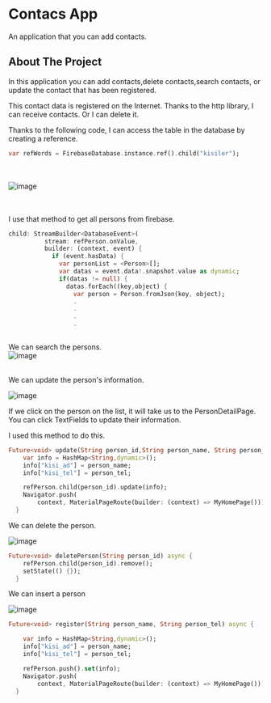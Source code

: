 # Contacs App 

An application that you can add contacts.

## About The Project

In this application you can add contacts,delete contacts,search contacts, or update the contact that has been registered.

This contact data is registered on the Internet. Thanks to the http library, I can receive contacts. Or I can delete it.

Thanks to the following code, I can access the table in the database by creating a reference.
```dart
var refWords = FirebaseDatabase.instance.ref().child("kisiler");
```

<br> <br>
![image](https://user-images.githubusercontent.com/79968953/160259434-1d1a025f-0932-40eb-af99-54d7fcab83fd.png) <br>
 <br> <br>
 
I use that method to get all persons from firebase. <br>
```dart
child: StreamBuilder<DatabaseEvent>(
          stream: refPerson.onValue,
          builder: (context, event) {
            if (event.hasData) {
              var personList = <Person>[];
              var datas = event.data!.snapshot.value as dynamic;
              if(datas != null) {
                datas.forEach((key,object) {
                  var person = Person.fromJson(key, object);
                  .
                  .
                  .
                  .
                  
```

We can search the persons.<br>
![image](https://user-images.githubusercontent.com/79968953/160259497-704c8a39-9e68-4899-b187-01b9c26c6df5.png)
 <br> <br>


We can update the person's information.

![image](https://user-images.githubusercontent.com/79968953/160259621-3cbeff44-7633-425f-9a47-e97f7d986cc2.png)

If we click on the person on the list, it will take us to the PersonDetailPage.
You can click TextFields to update their information.


I used this method to do this.
```dart
Future<void> update(String person_id,String person_name, String person_tel) async {
    var info = HashMap<String,dynamic>();
    info["kisi_ad"] = person_name;
    info["kisi_tel"] = person_tel;

    refPerson.child(person_id).update(info);
    Navigator.push(
        context, MaterialPageRoute(builder: (context) => MyHomePage()));
  }
```

We can delete the person.

![image](https://user-images.githubusercontent.com/79968953/160259677-80d36016-e05c-4f7a-8574-be76bfb17953.png)
```dart
Future<void> deletePerson(String person_id) async {
    refPerson.child(person_id).remove();
    setState(() {});
  }
```

We can insert a person

![image](https://user-images.githubusercontent.com/79968953/160259713-51d3ff9e-73f3-4a13-96aa-9373a4294c09.png)
```dart
Future<void> register(String person_name, String person_tel) async {

    var info = HashMap<String,dynamic>();
    info["kisi_ad"] = person_name;
    info["kisi_tel"] = person_tel;

    refPerson.push().set(info);
    Navigator.push(
        context, MaterialPageRoute(builder: (context) => MyHomePage()));
  }
```
